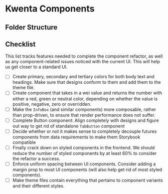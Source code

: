 # Kwenta Components

## Folder Structure

## Checklist

This list tracks features needed to complete the component refactor, as well as any component-related issues noticed with the current UI. This will help us get closer to a standard UI.

- [ ] Create primary, secondary and tertiary colors for both body text and headings. Make sure that designs conform to them and add them to the theme file.
- [ ] Create component that takes in a wei value and returns the number with either a red, green or neutral color, depending on whether the value is positive, negative, zero or overridden.
- [ ] Make the `InfoBox` (and similar components) more composable, rather than prop-driven, to ensure that render performance does not suffer.
- [ ] Complete Button component: Align completely with designs and figure out way to get rid of standalone `TabButton` component
- [ ] Decide whether or not it makes sense to completely decouple futures components from data requirements to make them Storybook compatible
- [ ] Finally crack down on styled components in the frontend. We should reduce the number of styled components by at least 60% to consider the refactor a success.
- [ ] Enforce uniform spacing between UI components. Consider adding a margin prop to most UI components (will also help get rid of most styled components).
- [ ] Make theme files contain everything that pertains to component variants and their different styles.
